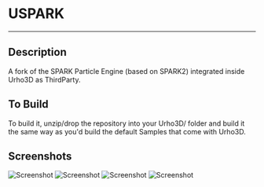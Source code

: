 # USPARK
------------------------------

Description
------------------------------
A fork of the SPARK Particle Engine (based on SPARK2) integrated inside Urho3D as ThirdParty.


To Build
------------------------------
To build it, unzip/drop the repository into your Urho3D/ folder and build it the same way as you'd build the default Samples that come with Urho3D.


Screenshots
------------------------------
![Screenshot](https://raw.githubusercontent.com/fredakilla/uspark/master/build/res/uspark.png)
![Screenshot](https://raw.githubusercontent.com/fredakilla/uspark/master/build/res/uspark3.png)
![Screenshot](https://raw.githubusercontent.com/fredakilla/uspark/master/build/res/uspark4.png)
![Screenshot](https://raw.githubusercontent.com/fredakilla/uspark/master/build/res/uspark5.png)
